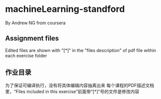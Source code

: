 # machineLearning-standford
By Andrew NG from coursera

## Assignment files
Edited files are shown with "[\*]" in the "files description" of pdf file within each exercise folder

## 作业目录
为了保证可编译执行，没有将具体编辑内容抽离出来
每个课程的PDF描述文档里，“Files included in this exercise”前面带“[\*]”号的文件是修改内容
